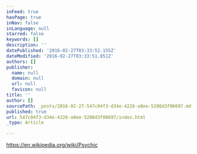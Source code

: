 ```yaml
---
inFeed: true
hasPage: true
inNav: false
inLanguage: null
starred: false
keywords: []
description: ''
datePublished: '2016-02-27T03:33:52.155Z'
dateModified: '2016-02-27T03:33:51.851Z'
authors: []
publisher:
  name: null
  domain: null
  url: null
  favicon: null
title: ''
author: []
sourcePath: _posts/2016-02-27-547c04f3-d34e-4226-a8ee-5208d3f06697.md
published: true
url: 547c04f3-d34e-4226-a8ee-5208d3f06697/index.html
_type: Article

---
```

https://en.wikipedia.org/wiki/Psychic